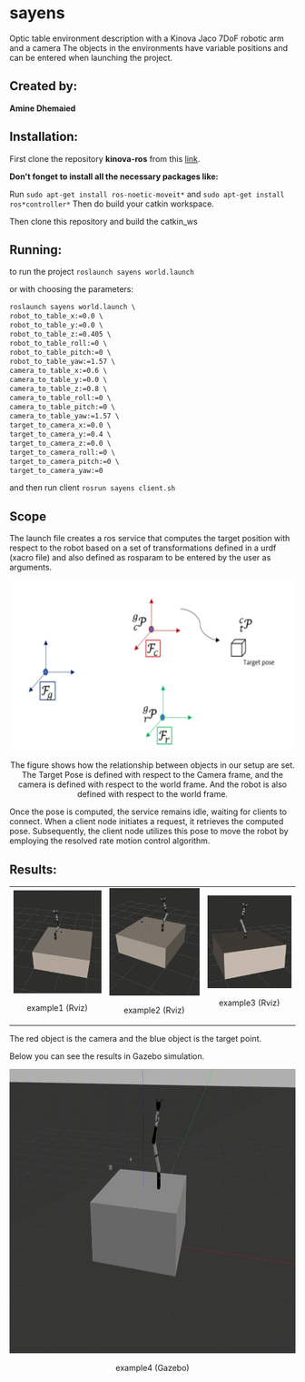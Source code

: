 # sayens
Optic table environment description with a Kinova Jaco 7DoF robotic arm and a camera
The objects in the environments have variable positions and can be entered when launching the project.


## Created by:

**Amine Dhemaied** 

## Installation:
First clone the repository **kinova-ros** from this [link](https://github.com/Kinovarobotics/kinova-ros).

**Don't fonget to install all the necessary packages like:**

Run ```sudo apt-get install ros-noetic-moveit*```
and ```sudo apt-get install ros*controller*```
Then do build your catkin workspace.

Then clone this repository and build the catkin_ws 



## Running:
to run the project ```roslaunch sayens world.launch``` 

or with choosing the parameters:
```
roslaunch sayens world.launch \
robot_to_table_x:=0.0 \
robot_to_table_y:=0.0 \
robot_to_table_z:=0.405 \
robot_to_table_roll:=0 \
robot_to_table_pitch:=0 \
robot_to_table_yaw:=1.57 \
camera_to_table_x:=0.6 \
camera_to_table_y:=0.0 \
camera_to_table_z:=0.8 \
camera_to_table_roll:=0 \
camera_to_table_pitch:=0 \
camera_to_table_yaw:=1.57 \
target_to_camera_x:=0.0 \
target_to_camera_y:=0.4 \
target_to_camera_z:=0.0 \
target_to_camera_roll:=0 \
target_to_camera_pitch:=0 \
target_to_camera_yaw:=0
```

and then run client  ```rosrun sayens client.sh```

## Scope

The launch file creates a ros service that computes the target position with respect to the robot based on a set of transformations defined in a urdf (xacro file) and also defined as rosparam to be entered by the user as arguments.  

<p align="center">
    <img src="images/frames.png" height="300" alt="frames">
    <p style="text-align:center;">The figure shows how the relationship between objects in our setup are set. The Target Pose is defined with respect to the Camera frame, and the camera is defined with respect to the world frame. And the robot is also defined with respect to the world frame.</p>
</p>

Once the pose is computed, the service remains idle, waiting for clients to connect. When a client node initiates a request, it retrieves the computed pose. Subsequently, the client node utilizes this pose to move the robot by employing the resolved rate motion control algorithm.

## Results:

<table>
  <tr>
    <td>
      <img src="images/example1.gif" alt="example1" style="width:100%">
      <p style="text-align:center;">example1 (Rviz)</p>
    </td>
    <td>
      <img src="images/example2.gif" alt="example2" style="width:100%">
      <p style="text-align:center;">example2 (Rviz)</p>
    </td>
    <td>
      <img src="images/example3.gif" alt="example3" style="width:100%">
      <p style="text-align:center;">example3 (Rviz)</p>
    </td>
  </tr>
</table>
The red object is the camera and the blue object is the target point.


Below you can see the results in Gazebo simulation.


<p align="center">
    <img src="images/example_gazebo.gif" height="500" alt="Gazebo simulation">
    <p style="text-align:center;">example4 (Gazebo)</p>
</p>